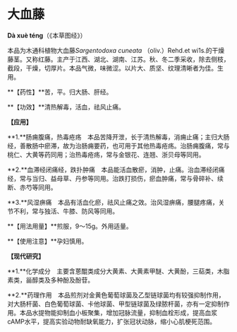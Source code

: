 # 大血藤

**Dà xuè téng**（《本草图经》）

本品为木通科植物大血藤*Sargentodoxa cuneata* （oliv.）Rehd.et wi1s.的干燥藤茎。又称红藤。主产于江西、湖北、湖南、江苏。秋、冬二季采收，除去侧枝，截段，干燥，切厚片。本品气微，味微涩。以片大、质坚、纹理清晰者为佳。生用。

**【药性】**苦，平。归大肠、肝经。

**【功效】**清热解毒，活血，祛风止痛。

**【应用】**

**1.**肠痈腹痛，热毒疮疡　本品苦降开泄，长于清热解毒，消痈止痛；主归大肠经，善散肠中瘀滞，故为治肠痈要药，也可用于其他热毒疮疡。治肠痈腹痛，常与桃仁、大黄等药同用；治热毒疮疡，常与金银花、连翘、浙贝母等同用。

**2.**血滞经闭痛经，跌扑肿痛　本品能活血散瘀，消肿，止痛。治血滞经闭痛经，常与当归、益母草、丹参等同用。治跌打损伤，瘀血肿痛，常与骨碎补、续断、赤芍等同用。

**3.**风湿痹痛　本品有活血化瘀，祛风止痛之效。治风湿痹痛，腰腿疼痛，关节不利，常与独活、牛膝、防风等同用。

**【用法用量】**煎服，9～15g。外用适量。

**【使用注意】**孕妇慎用。

**【现代研究】**

**1.**化学成分　主要含蒽醌类成分大黄素、大黄素甲醚、大黄酚，三萜类，木脂素类，甾醇类及多种酚及酚苷。

**2.**药理作用　本品煎剂对金黄色葡萄球菌及乙型链球菌均有较强抑制作用，对大肠杆菌、白色葡萄球菌、卡他球菌、甲型链球菌及绿脓杆菌，亦有一定抑制作用。本品水提物能抑制血小板聚集，增加冠脉流量，抑制血栓形成，提高血浆cAMP水平，提高实验动物耐缺氧能力，扩张冠状动脉，缩小心肌梗死范围。

